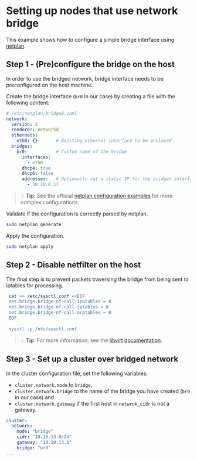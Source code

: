 # Setting up nodes that use network bridge

This example shows how to configure a simple bridge interface using [netplan](https://netplan.io/).

## Step 1 - (Pre)configure the bridge on the host

In order to use the bridged network, bridge interface needs to be preconfigured on the host machine.

Create the bridge interface (`br0` in our case) by creating a file with the following content:
```yaml
# /etc/netplan/bridge0.yaml
network:
  version: 2
  renderer: networkd
  ethernets:
    eth0: {}       # Existing ethernet interface to be enslaved
  bridges:
    br0:           # Custom name of the bridge
      interfaces:
        - eth0
      dhcp4: true
      dhcp6: false
      addresses:   # Optionally set a static IP for the bridged interface
        - 10.10.0.17
```

> :bulb: **Tip**:
See the official [netplan configuration examples](https://netplan.io/examples/) for more complex configurations.

Validate if the configuration is correctly parsed by netplan.
```sh
sudo netplan generate
```

Apply the configuration.
```sh
sudo netplan apply
```

## Step 2 - Disable netfilter on the host

The final step is to prevent packets traversing the bridge from being sent to iptables for processing.
```sh
 cat >> /etc/sysctl.conf <<EOF
 net.bridge.bridge-nf-call-ip6tables = 0
 net.bridge.bridge-nf-call-iptables = 0
 net.bridge.bridge-nf-call-arptables = 0
 EOF
 
 sysctl -p /etc/sysctl.conf
```

> :bulb: **Tip**:
For more information, see the [libvirt documentation](https://wiki.libvirt.org/page/Net.bridge.bridge-nf-call_and_sysctl.conf).

## Step 3 - Set up a cluster over bridged network

In the cluster configuration file, set the following variables:
- `cluster.network.mode` to `bridge`,
- `cluster.network.bridge` to the name of the bridge you have created (`br0` in our case) and
- `cluster.network.gateway` if the first host in `netwrok_cidr` is not a gateway.

```yaml
cluster:
  network:
    mode: "bridge"
    cidr: "10.10.13.0/24"
    gateway: "10.10.13.1"
    bridge: "br0"
...
```
